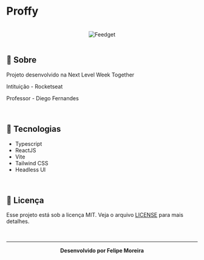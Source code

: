 # Proffy

<br>

<div align="center">
  <img src="https://user-images.githubusercontent.com/25290972/167264256-62235734-0cfb-4cd3-b1e8-0c47f6e94a25.png" alt="Feedget">
</div>

<br>

## :bookmark_tabs: Sobre

Projeto desenvolvido na Next Level Week Together

Intituição - Rocketseat

Professor - Diego Fernandes

<br>

## :rocket: Tecnologias

- Typescript
- ReactJS
- Vite
- Tailwind CSS
- Headless UI

<br>

## :green_book: Licença 

Esse projeto está sob a licença MIT. Veja o arquivo [LICENSE](LICENSE) para mais detalhes.

<br>

---

<div align="center">
    <b>Desenvolvido por Felipe Moreira</b>
</div>
